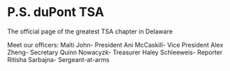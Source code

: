 # P.S. duPont TSA
The official page of the greatest TSA chapter in Delaware

Meet our officers: 
  Malti John- President
  Ani McCaskill- Vice President
  Alex Zheng- Secretary
  Quinn Nowacyzk- Treasurer
  Haley Schleeweis- Reporter
  Ritisha Sarbajna- Sergeant-at-arms
